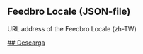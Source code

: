 ## Feedbro Locale (JSON-file)

URL address of the Feedbro Locale (zh-TW)

[## Descarga](https://raw.githubusercontent.com/chiuasuen/Feedbro_Locale/master/feedbro-locale-zh_TW.json)

## 
